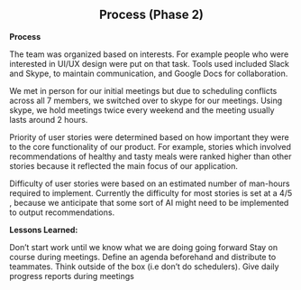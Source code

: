 <center>
<h2>Process (Phase 2)</h2>
</center>

**Process**

The team was organized based on interests. For example people who were interested in UI/UX design were put on that task. Tools used included Slack and Skype, to maintain communication, and Google Docs for collaboration. 

We met in person for our initial meetings but due to scheduling conflicts across all 7 members, we switched over to skype for our meetings. Using skype, we hold meetings twice every weekend and the meeting usually lasts around 2 hours. 

Priority of user stories were determined based on how important they were to the core functionality of our product. For example, stories which involved recommendations of healthy and tasty meals were ranked higher than other stories because it reflected the main focus of our application. 

Difficulty of user stories were based on an estimated number of man-hours required to implement. Currently the difficulty for most stories is set at a 4/5 , because we anticipate that some sort of AI might need to be implemented to output recommendations.   

**Lessons Learned:**

Don’t start work until we know what we are doing going forward
Stay on course during meetings. Define an agenda beforehand and distribute to teammates.
Think outside of the box (i.e don’t do schedulers).
Give daily progress reports during meetings
